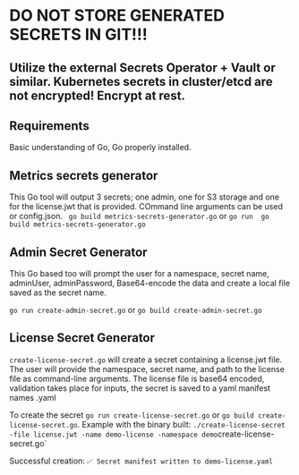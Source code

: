 # DO NOT STORE GENERATED SECRETS IN GIT!!! 
## Utilize the external Secrets Operator + Vault or similar. Kubernetes secrets in cluster/etcd are not encrypted! Encrypt at rest.  

## Requirements

Basic understanding of Go, Go properly installed.

## Metrics secrets generator
This Go tool will output 3 secrets; one admin, one for S3 storage and one for the license.jwt that is provided. COmmand line arguments can be used or config.json. 
` go build metrics-secrets-generator.go` or `go run  go build metrics-secrets-generator.go`

## Admin Secret Generator

This Go based too will prompt the user for a namespace, secret name, adminUser, adminPassword, Base64-encode the data and create a local file saved as the secret name. 

`go run create-admin-secret.go` or `go build create-admin-secret.go`
## License Secret Generator
`create-license-secret.go` will create a secret containing a license.jwt file. The user will provide the namespace, secret name, and path to the license file as command-line arguments. The license file is base64 encoded, validation takes place for inputs, the secret is saved to a yaml manifest names <secret-name>.yaml

To create the secret `go run create-license-secret.go` or `go build create-license-secret.go`.
Example with the binary built: `./create-license-secret -file license.jwt -name demo-license -namespace demo`create-license-secret.go`

Successful creation: `✅ Secret manifest written to demo-license.yaml`


